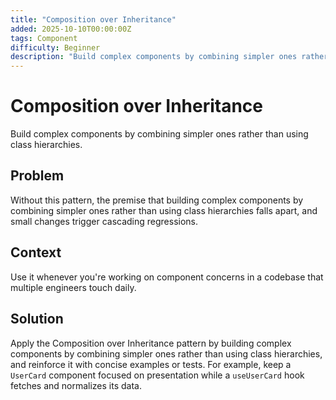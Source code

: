 ```yaml
---
title: "Composition over Inheritance"
added: 2025-10-10T00:00:00Z
tags: Component
difficulty: Beginner
description: "Build complex components by combining simpler ones rather than using class hierarchies."
---
```

# Composition over Inheritance

Build complex components by combining simpler ones rather than using class hierarchies.

## Problem

Without this pattern, the premise that building complex components by combining simpler ones rather than using class hierarchies falls apart, and small changes trigger cascading regressions.

## Context

Use it whenever you're working on component concerns in a codebase that multiple engineers touch daily.

## Solution

Apply the Composition over Inheritance pattern by building complex components by combining simpler ones rather than using class hierarchies, and reinforce it with concise examples or tests. For example, keep a `UserCard` component focused on presentation while a `useUserCard` hook fetches and normalizes its data.
